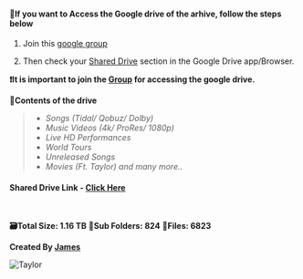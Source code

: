 #### 🚨If you want to Access the Google drive of the arhive, follow the steps below

1) Join this [google group](https://groups.google.com/g/swiftiesworld)

2) Then check your [Shared Drive](https://drive.google.com/drive/u/0/shared-drives) section in the Google Drive app/Browser.

**❗️It is important to join the [Group](https://groups.google.com/g/swiftiesworld) for accessing the google drive.**


**📜Contents of the drive** 
>- *Songs (Tidal/ Qobuz/ Dolby)*
>- *Music Videos (4k/ ProRes/ 1080p)*
>- *Live HD Performances*
>- *World Tours*
>- *Unreleased Songs*
>- *Movies (Ft. Taylor) and many more..*

#### Shared Drive Link - **[Click Here](https://drive.google.com/drive/u/0/folders/0ALuQMgyR_7mcUk9PVA)**
<br    />

**🗃Total Size: 1.16 TB**
**📂Sub Folders: 824**
**📁Files: 6823**


**Created By [James](https://t.me/TayLife)**

![Taylor](https://www.icegif.com/wp-content/uploads/icegif-1700.gif)
